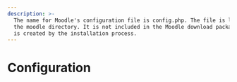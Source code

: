 ```yaml
---
description: >-
  The name for Moodle's configuration file is config.php. The file is located in
  the moodle directory. It is not included in the Moodle download packages and
  is created by the installation process.
---
```


# Configuration

